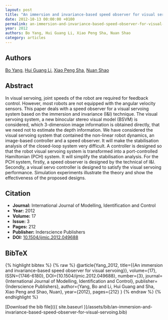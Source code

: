 ```yaml
---
layout: post
title: "An immersion and invariance-based speed observer for visual servoing"
date: 2012-10-13 00:00:00 +0100
permalink: an-immersion-and-invariance-based-speed-observer-for-visual-servoing
year: 2012
authors: Bo Yang, Hui Guang Li, Xiao Peng Sha, Nuan Shao
category: articles
---
```

 
## Authors
[Bo Yang](authors/bo-yang), [Hui Guang Li](authors/hui-guang-li), [Xiao Peng Sha](authors/xiao-peng-sha), [Nuan Shao](authors/nuan-shao)
 
## Abstract
In visual servoing, joint speeds of the robot are required for feedback control. However, most robots are not equipped with the angular velocity sensors. This paper deals with a speed observer for a visual servoing system based on the immersion and invariance (I&I) technique. The visual servoing system, a new binocular stereo visual model (BSVM) is considered, which 3-dimension image information is obtained directly, that we need not to estimate the depth information. We have considered the visual servoing system that contained the non-linear robot dynamics, an image-based controller and a speed observer. It will make the stabilisation analysis of the closed-loop system very difficult. A controller is designed so that the robot visual servoing system is transformed into a port-controlled Hamiltonian (PCH) system. It will simplify the stabilisation analysis. For the PCH system, firstly, a speed observer is designed by the technical of I&I. Secondly, a visual servo controller is designed to satisfy the visual servoing performance. Simulation experiments illustrate the theory and show the effectiveness of the proposed designs.
 
## Citation
- **Journal:** International Journal of Modelling, Identification and Control
- **Year:** 2012
- **Volume:** 17
- **Issue:** 3
- **Pages:** 212
- **Publisher:** Inderscience Publishers
- **DOI:** [10.1504/ijmic.2012.049688](https://doi.org/10.1504/ijmic.2012.049688)
 
## BibTeX
{% highlight bibtex %}
{% raw %}
@article{Yang_2012,
  title={{An immersion and invariance-based speed observer for visual servoing}},
  volume={17},
  ISSN={1746-6180},
  DOI={10.1504/ijmic.2012.049688},
  number={3},
  journal={International Journal of Modelling, Identification and Control},
  publisher={Inderscience Publishers},
  author={Yang, Bo and Li, Hui Guang and Sha, Xiao Peng and Shao, Nuan},
  year={2012},
  pages={212}
}
{% endraw %}
{% endhighlight %}
 
[Download the bib file]({{ site.baseurl }}/assets/bib/an-immersion-and-invariance-based-speed-observer-for-visual-servoing.bib)
 
